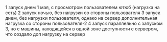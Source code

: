 1 запуск днем 1 мая, с просмотром пользователем ютюб (нагрузка на сеть) 
2 запуск ночью, без нагрузки со стороны пользователя
3 запуск днем, без нагрузки пользователя, однако на сервер дополнительная нагрузка со стороны пользователя-2
4 запуск параллельно с запуском 3, но с машины, находящейся в одной зоне доступности с сервером, что создало доп нагрузку на сервер
